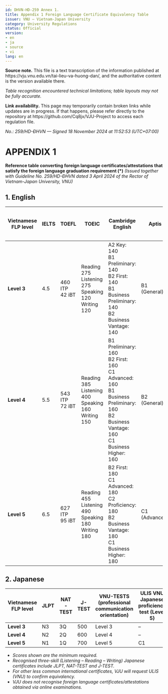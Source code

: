 ```yaml
---
id: DHVN-HD-259 Annex 1.
title: Appendix 1 Foreign Language Certificate Equivalency Table
issuer: VNU – Vietnam-Japan University
category: University Regulations
status: Official
version:
- en
- ja
- source
- vi
lang: en
---
```

<div class="source-note" role="note" aria-label="Source note">
  <p><strong>Source note.</strong> This file is a text transcription of the information published at https://vju.vnu.edu.vn/tai-lieu-va-huong-dan/, and the authoritative content is the version available there.</p>
  <p><em>Table recognition encountered technical limitations; table layouts may not be fully accurate.</em></p>
</div>

<div class="source-note" role="note" aria-label="Link notice">
  <p><strong>Link availability.</strong> This page may temporarily contain broken links while updates are in progress. If that happens, please refer directly to the repository at https://github.com/Cq8jx/VJU-Project to access each regulation file.</p>
</div>

*No.: 259/HD-ĐHVN — Signed 18 November 2024 at 11:52:53 (UTC+07:00)*

# APPENDIX 1

**Reference table converting foreign language certificates/attestations that satisfy the foreign language graduation requirement (*)**
*(Issued together with Guideline No. 259/HD-ĐHVN dated 3 April 2024 of the Rector of Vietnam-Japan University, VNU)*

## 1. English

| Vietnamese FLP level | IELTS | TOEFL | TOEIC | Cambridge English | Aptis | Vietnamese Standardized Test of English Proficiency | VNU-TESTS (professional communication orientation) |
| --- | --- | --- | --- | --- | --- | --- | --- |
| **Level 3** | 4.5 | 460 ITP<br>42 iBT | Reading 275<br>Listening 275<br>Speaking 120<br>Writing 120 | A2 Key: 140<br>B1 Preliminary: 140<br>B2 First: 140<br>B1 Business Preliminary: 140<br>B2 Business Vantage: 140 | B1 (General) | VSTEP 3–5 (4.0) | Level 3 |
| **Level 4** | 5.5 | 543 ITP<br>72 iBT | Reading 385<br>Listening 400<br>Speaking 160<br>Writing 150 | B1 Preliminary: 160<br>B2 First: 160<br>C1 Advanced: 160<br>B1 Business Preliminary: 160<br>B2 Business Vantage: 160<br>C1 Business Higher: 160 | B2 (General) | VSTEP 3–5 (6.0) | Level 4 |
| **Level 5** | 6.5 | 627 ITP<br>95 iBT | Reading 455<br>Listening 490<br>Speaking 180<br>Writing 180 | B2 First: 180<br>C1 Advanced: 180<br>C2 Proficiency: 180<br>B2 Business Vantage: 180<br>C1 Business Higher: 180 | C1 (Advanced) | VSTEP 3–5 (8.5) | Level 5 |

## 2. Japanese

| Vietnamese FLP level | JLPT | NAT-TEST | J-TEST | VNU-TESTS (professional communication orientation) | ULIS VNU Japanese proficiency test (Level 5) |
| --- | --- | --- | --- | --- | --- |
| **Level 3** | N3 | 3Q | 500 | Level 3 | – |
| **Level 4** | N2 | 2Q | 600 | Level 4 | – |
| **Level 5** | N1 | 1Q | 700 | Level 5 | C1 |

- *Scores shown are the minimum required.*
- *Recognised three-skill (Listening – Reading – Writing) Japanese certificates include JLPT, NAT-TEST and J-TEST.*
- *For other less common international certificates, VJU will request ULIS (VNU) to confirm equivalency.*
- *VJU does not recognise foreign language certificates/attestations obtained via online examinations.*
